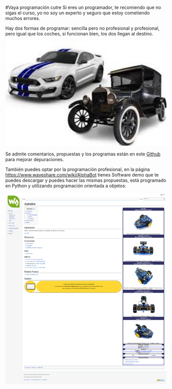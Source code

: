 #Vaya programación cutre
Si eres un programador, te recomiendo que no sigas el curso, yo no soy un experto y seguro que estoy cometiendo muchos errores.

Hay dos formas de programar: sencilla pero no profesional y profesional, pero igual que los coches, si funcionan bien, los dos llegan al destino.

![](/assets/old-new-car.png)

Se admite comentarios, propuestas y los programas están en este [Github](https://github.com/JavierQuintana/AlphabotPython/) para mejorar depuraciones.

También puedes optar por la programación profesional, en la página https://www.waveshare.com/wiki/AlphaBot tienes Software demo que te puedes descargar y puedes hacer las mismas propuestas, está programado en Python y utilizando programación orientada a objetos:

![](/assets/wikialphabot.png)




